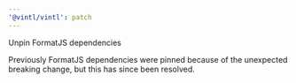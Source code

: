 ```yaml
---
'@vintl/vintl': patch
---
```


Unpin FormatJS dependencies

Previously FormatJS dependencies were pinned because of the unexpected breaking change, but this has since been resolved.
